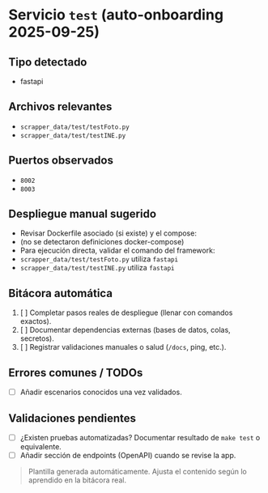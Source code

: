 # Servicio `test` (auto-onboarding 2025-09-25)

## Tipo detectado
- fastapi

## Archivos relevantes
- `scrapper_data/test/testFoto.py`
- `scrapper_data/test/testINE.py`

## Puertos observados
- `8002`
- `8003`

## Despliegue manual sugerido
- Revisar Dockerfile asociado (si existe) y el compose: 
- (no se detectaron definiciones docker-compose)
- Para ejecución directa, validar el comando del framework: 
- `scrapper_data/test/testFoto.py` utiliza `fastapi`
- `scrapper_data/test/testINE.py` utiliza `fastapi`

## Bitácora automática
1. [ ] Completar pasos reales de despliegue (llenar con comandos exactos).
2. [ ] Documentar dependencias externas (bases de datos, colas, secretos).
3. [ ] Registrar validaciones manuales o salud (`/docs`, ping, etc.).

## Errores comunes / TODOs
- [ ] Añadir escenarios conocidos una vez validados.

## Validaciones pendientes
- [ ] ¿Existen pruebas automatizadas? Documentar resultado de `make test` o equivalente.
- [ ] Añadir sección de endpoints (OpenAPI) cuando se revise la app.

> Plantilla generada automáticamente. Ajusta el contenido según lo aprendido en la bitácora real.

